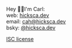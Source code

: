 Hey 👋🏾I'm Carl:  
       web: [hicksca.dev][1]  
     email: [cah@hicksca.dev][2]  
      bsky: [@hicksca.dev][3]  


[ISC license](./license)

[1]: https://hicksca.dev
[2]: mailto:cah@hicksca.dev
[3]: https://bsky.app/profile/hicksca.dev
